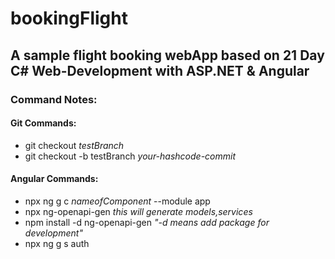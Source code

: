 # bookingFlight
## A sample flight booking webApp based on 21 Day C# Web-Development with ASP.NET &amp; Angular


### Command Notes:
#### Git Commands:
<ul>
  <li>git checkout <em>testBranch</em></li>
  <li>git checkout -b testBranch <em>your-hashcode-commit</em></li>
</ul>

#### Angular Commands:
<ul>
  <li>
      npx ng g c <em>nameofComponent</em> --module app 
  </li>
  <li>
      npx ng-openapi-gen <em>this will generate models,services</em>  
  </li>
  <li>
    npm install -d ng-openapi-gen <em>"-d means add package for development"</em>
  </li>
  <li>
      npx ng g s auth
  </li>
</ul>


